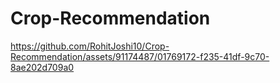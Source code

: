 # Crop-Recommendation

https://github.com/RohitJoshi10/Crop-Recommendation/assets/91174487/01769172-f235-41df-9c70-8ae202d709a0

